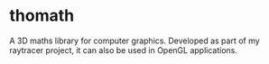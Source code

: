 # thomath
A 3D maths library for computer graphics. Developed as part of my raytracer project, it can also be used in OpenGL applications.
